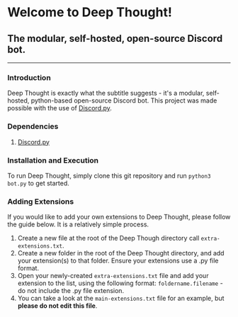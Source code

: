 # Welcome to Deep Thought!
## The modular, self-hosted, open-source Discord bot.
--------------
### Introduction

Deep Thought is exactly what the subtitle suggests - it's a modular, self-hosted, python-based open-source Discord bot. This project was made possible with the use of [Discord.py](https://discordpy.readthedocs.io/en/latest/).

### Dependencies

1. [Discord.py](https://discordpy.readthedocs.io/en/latest/)

### Installation and Execution

To run Deep Thought, simply clone this git repository and run `python3 bot.py` to get started.

### Adding Extensions

If you would like to add your own extensions to Deep Thought, please follow the guide below. It is a relatively simple process.

1. Create a new file at the root of the Deep Though directory call `extra-extensions.txt`.
1. Create a new folder in the root of the Deep Thought directory, and add your extension(s) to that folder. Ensure your extensions use a .py file format.
1. Open your newly-created `extra-extensions.txt` file and add your extension to the list, using the following format: `foldername.filename` - do not include the .py file extension.
1. You can take a look at the `main-extensions.txt` file for an example, but **please do not edit this file**.